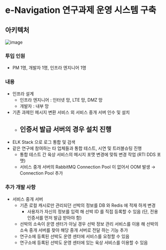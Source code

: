 # e-Navigation 연구과제 운영 시스템 구축
## 아키텍처
![image](https://github.com/SoonMyeong/resume-portpolio/assets/31875043/636d1fbd-23d5-4fc0-8812-5880bcd44925)


### 투입 인원
- PM 1명, 개발자 1명, 인프라 엔지니어 1명
### 내용
- 인프라 설계
  - 인프라 엔지니어 : 인터넷 망, LTE 망, DMZ 망
  - 개발자 : 내부 망
- 기존 과제인 메시지 변환 서비스 외 서비스 중개 서버 인수 및 설치
  - 인증서 발급 서버의 경우 설치 진행
    -   
- ELK Stack 으로 로그 통합 및 검색
- 같은 연구에 참여하는 타 업체들과 통합 테스트, 시연 및 트러블슈팅 진행
    - 통합 테스트 간 육상 서비스의 메시지 포맷 변경에 맞춰 변경 작업 (RTI DDS 포맷)
    - 서비스 중개 서버의 RabbitMQ Connection Pool 이 없어서 OOM 발생 → Connection Pool 추가
 
### 추가 개발 사항
- 서비스 중개 서버
  - 기존 로컬 캐시로만 관리되던 선박의 정보를 DB 와 Redis 에 적재 하게 변경
    - 사용자가 자신의 정보를 입력 해 선박 ID 를 직접 등록할 수 있음 (단, 전용 인증서를 먼저 발급 받아야 함)
  - 선박의 소속이 운영 센터가 아닐 경우 선박 정보 관리 서비스를 이용 해 선박의 소속 중개 서버를 찾아 해당 중개 서버로 전달 하는 기능 추가
  -   연구소에 등록된 선박도 운영 센터에 서비스를 요청할 수 있음
    - 연구소에 등록된 선박도 운영 센터에 있는 육상 서비스를 이용할 수 있음
